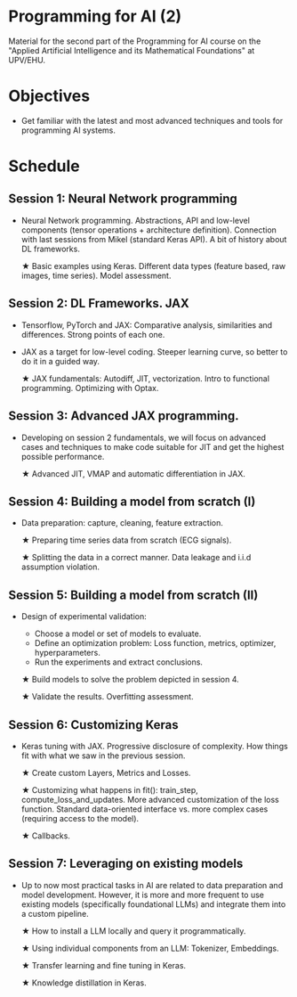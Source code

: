 # Programming for AI (2)

Material for the second part of the Programming for AI course on the "Applied Artificial Intelligence and its Mathematical Foundations" at UPV/EHU.

# Objectives

 - Get familiar with the latest and most advanced techniques and tools for programming AI systems.

# Schedule

## Session 1: Neural Network programming
 - Neural Network programming. Abstractions, API and low-level components (tensor operations + architecture definition). Connection with last sessions from Mikel (standard Keras API). A bit of history about DL frameworks.

   ★ Basic examples using Keras. Different data types (feature based, raw images, time series). Model assessment.


## Session 2: DL Frameworks. JAX
 - Tensorflow, PyTorch and JAX: Comparative analysis, similarities and differences. Strong points of each one.
 - JAX as a target for low-level coding. Steeper learning curve, so better to do it in a guided way.

   ★ JAX fundamentals: Autodiff, JIT, vectorization. Intro to functional programming. Optimizing with Optax.


## Session 3: Advanced JAX programming.
 - Developing on session 2 fundamentals, we will focus on advanced cases and techniques to make code suitable for JIT and get the highest possible performance.

   ★ Advanced JIT, VMAP and automatic differentiation in JAX.


## Session 4: Building a model from scratch (I)
 - Data preparation: capture, cleaning, feature extraction.

   ★ Preparing time series data from scratch (ECG signals).
   
   ★ Splitting the data in a correct manner. Data leakage and i.i.d assumption violation.


## Session 5: Building a model from scratch (II)
 - Design of experimental validation:
   - Choose a model or set of models to evaluate.
   - Define an optimization problem: Loss function, metrics, optimizer, hyperparameters.
   - Run the experiments and extract conclusions.

   ★ Build models to solve the problem depicted in session 4.

   ★ Validate the results. Overfitting assessment.


## Session 6: Customizing Keras
 - Keras tuning with JAX. Progressive disclosure of complexity. How things fit with what we saw in the previous session.

   ★ Create custom Layers, Metrics and Losses.

   ★ Customizing what happens in fit(): train_step, compute_loss_and_updates. More advanced customization of the loss function. Standard data-oriented interface vs. more complex cases (requiring access to the model).

   ★ Callbacks.


## Session 7: Leveraging on existing models
 - Up to now most practical tasks in AI are related to data preparation and model development. However, it is more and more frequent to use existing models (specifically foundational LLMs) and integrate them into a custom pipeline.

   ★ How to install a LLM locally and query it programmatically.

   ★ Using individual components from an LLM: Tokenizer, Embeddings.
   
   ★ Transfer learning and fine tuning in Keras.

   ★ Knowledge distillation in Keras.








